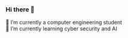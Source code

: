 ### Hi there 👋

🔭 I’m currently a computer engineering student                                                                                                                                                                                            
🌱 I’m currently learning cyber security and AI
